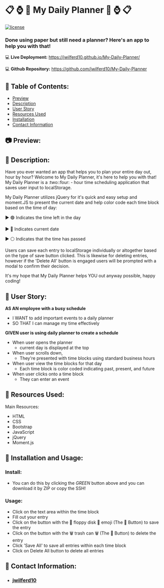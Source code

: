 # :clipboard: :watch: :date: My Daily Planner :date: :watch: :clipboard: <br>

[![license](https://img.shields.io/badge/license-MIT-blue)](https://shields.io)

### Done using paper but still need a planner? Here's an app to help you with that! <br>

:computer: **Live Deployment:** https://jwilferd10.github.io/My-Daily-Planner/

:computer: **Github Repository:** https://github.com/jwilferd10/My-Daily-Planner

## :open_file_folder: Table of Contents:
  - [Preview](#camera-preview)
  - [Description](#wave-description)
  - [User Story](#book-user-story)
  - [Resources Used](#floppy_disk-resources-used)
  - [Installation](#minidisc-installation-and-usage)
  - [Contact Information](#e-mail-contact-information)

## :camera: Preview:

## :wave: Description: 
<p> 
Have you ever wanted an app that helps you to plan your entire day out, hour by hour? Welcome to My Daily Planner, it's here to help you with that! My Daily Planner is a :two::four: - hour time scheduling application that saves user input to localStorage.

My Daily Planner utilizes jQuery for it's quick and easy setup and moment.JS to present the current date and help color code each time block based on the time of day:

:arrow_forward: :green_circle: Indicates the time left in the day 

:arrow_forward: :red_circle: Indicates current date 

:arrow_forward: :white_circle: Indicates that the time has passed

Users can save each entry to localStorage individually or altogether based on the type of save button clicked. This is likewise for deleting entries, however if the 'Delete All' button is engaged users will be prompted with a modal to confirm their decision. 

It's my hope that My Daily Planner helps YOU out anyway possible, happy coding!
</p>
  
## :book: User Story:
**AS AN employee with a busy schedule**
- I WANT to add important events to a daily planner
- SO THAT I can manage my time effectively

**GIVEN user is using daily planner to create a schedule**
- When user opens the planner 
  - current day is displayed at the top 
- When user scrolls down,
  - They're presented with time blocks using standard business hours
- When user view the time blocks for that day 
  - Each time block is color coded indicating past, present, and future
- When user clicks onto a time block 
  - They can enter an event

## :floppy_disk: Resources Used:
Main Resources:
- HTML
- CSS
- Bootstrap
- JavaScript
- jQuery
- Moment.js

## :minidisc: Installation and Usage:
### Install:
- You can do this by clicking the *GREEN* button above and you can download it by ZIP or copy the SSH!
### Usage:
- Click on the text area within the time block
- Fill out your entry
- Click on the button with the 💾 floppy disk 💾 emoji (The :large_blue_circle: Button) to save the entry
- Click on the button with the 🗑️ trash can 🗑️ (The :red_circle: Button) to delete the entry
- Click 'Save All' to save all entries within each time block
- Click on Delete All button to delete all entries

## :e-mail: Contact Information:
- ### [jwilferd10](https://github.com/jwilferd10)
